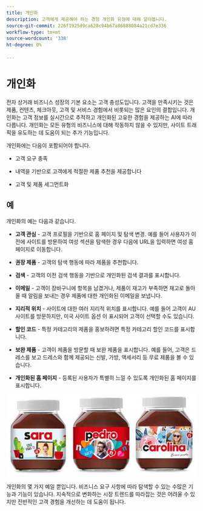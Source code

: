 ```yaml
---
title: 개인화
description: 고객에게 제공해야 하는 경험 개인화 유형에 대해 알아봅니다.
source-git-commit: 226f1925d9ca628c94b67a86888084a21cd7e336
workflow-type: tm+mt
source-wordcount: '338'
ht-degree: 0%

---
```



# 개인화

전자 상거래 비즈니스 성장의 기본 요소는 고객 충성도입니다. 고객을 만족시키는 것은 제품, 컨텐츠, 체크아웃, 고객 및 서비스 경험에서 비롯되는 많은 요인의 결합입니다. 개인화는 고객 정보를 실시간으로 추적하고 개인화된 고유한 경험을 제공하는 AI에 따라 다릅니다. 개인화는 모든 유형의 비즈니스에 대해 작동하지 않을 수 있지만, 사이트 트래픽을 유도하는 데 도움이 되는 추가 기능입니다.

개인화에는 다음이 포함되어야 합니다.

- 고객 요구 충족

- 내역을 기반으로 고객에게 적절한 제품 추천을 제공합니다

- 고객 및 제품 세그먼트화

## 예

개인화의 예는 다음과 같습니다.

- **고객 관심** - 고객 프로필을 기반으로 홈 페이지 및 탐색 변경. 예를 들어 사용자가 이전에 사이트를 방문하여 여성 섹션을 탐색한 경우 다음에 URL을 입력하면 여성 홈 페이지로 이동합니다.

- **권장 제품** - 고객의 탐색 행동에 따라 제품을 추천합니다.

- **검색** - 고객의 이전 검색 행동을 기반으로 개인화된 검색 결과를 표시합니다.

- **이메일** - 고객이 장바구니에 항목을 남겼거나, 제품이 재고가 부족하면 재고로 돌아올 때 알림을 보내는 경우 제품에 대한 개인화된 이메일을 보냅니다.

- **지리적 위치** - 사이트에 대한 여러 지리적 위치를 표시합니다. 예를 들어 고객이 AU 사이트를 방문하지만, 미국 사이트 옵션 이 표시되어 고객이 선택할 수도 있습니다.

- **할인 코드** - 특정 카테고리의 제품을 홍보하려면 특정 카테고리 할인 코드를 표시합니다.

- **보완 제품** - 고객이 제품을 방문할 때 보완 제품을 표시합니다. 예를 들어, 고객은 드레스를 보고 드레스와 함께 제공되는 신발, 가방, 액세서리 등 무료 제품을 볼 수 있습니다.

- **개인화된 홈 페이지** - 등록된 사용자가 특별히 느낄 수 있도록 개인화된 홈 페이지를 표시합니다.

![개인화된 제품의 예](../../assets/playbooks/personalization-example.png)

개인화의 몇 가지 예일 뿐입니다. 비즈니스 요구 사항에 따라 탐색할 수 있는 수많은 기능과 기능이 있습니다. 지속적으로 변화하는 시장 트렌드를 따라잡는 것은 어려울 수 있지만 전반적인 고객 경험을 개선하는 데 도움이 됩니다.
